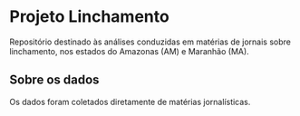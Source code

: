 # Projeto Linchamento
Repositório destinado às análises conduzidas em matérias de jornais sobre linchamento, nos estados do Amazonas (AM) e Maranhão (MA).

## Sobre os dados
Os dados foram coletados diretamente de matérias jornalísticas.
